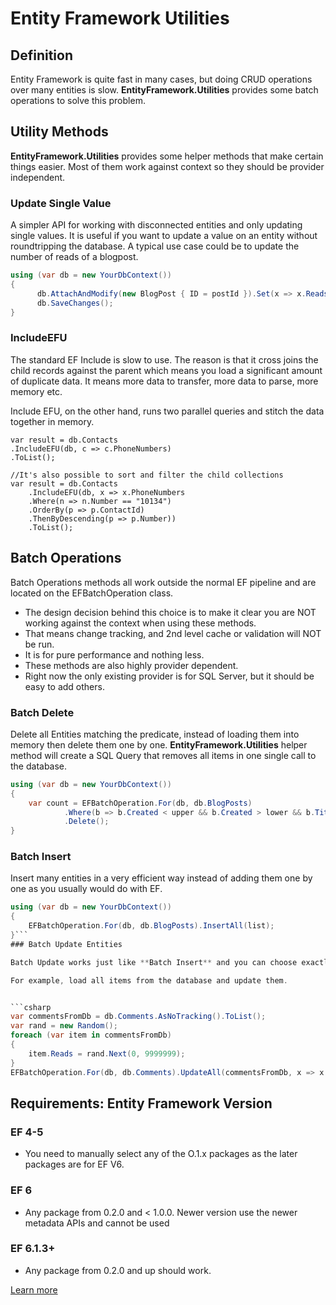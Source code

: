 # Entity Framework Utilities

## Definition

Entity Framework is quite fast in many cases, but doing CRUD operations over many entities is slow. **EntityFramework.Utilities** provides some batch operations to solve this problem.

## Utility Methods

**EntityFramework.Utilities** provides some helper methods that make certain things easier. Most of them work against context so they should be provider independent.

### Update Single Value

A simpler API for working with disconnected entities and only updating single values. It is useful if you want to update a value on an entity without roundtripping the database. A typical use case could be to update the number of reads of a blogpost. 


```csharp
using (var db = new YourDbContext())
{
      db.AttachAndModify(new BlogPost { ID = postId }).Set(x => x.Reads, 10);
      db.SaveChanges();
}
```
### IncludeEFU

The standard EF Include is slow to use. The reason is that it cross joins the child records against the parent which means you load a significant amount of duplicate data. It means more data to transfer, more data to parse, more memory etc.

Include EFU, on the other hand, runs two parallel queries and stitch the data together in memory.


```csharp//A very basic query:
var result = db.Contacts
.IncludeEFU(db, c => c.PhoneNumbers)
.ToList();

//It's also possible to sort and filter the child collections
var result = db.Contacts
    .IncludeEFU(db, x => x.PhoneNumbers
    .Where(n => n.Number == "10134")
    .OrderBy(p => p.ContactId)
    .ThenByDescending(p => p.Number))
    .ToList();
```
## Batch Operations

Batch Operations methods all work outside the normal EF pipeline and are located on the EFBatchOperation class. 

 - The design decision behind this choice is to make it clear you are NOT working against the context when using these methods. 
 - That means change tracking, and 2nd level cache or validation will NOT be run. 
 - It is for pure performance and nothing less. 
 - These methods are also highly provider dependent. 
 - Right now the only existing provider is for SQL Server, but it should be easy to add others.

### Batch Delete

Delete all Entities matching the predicate, instead of loading them into memory then delete them one by one. **EntityFramework.Utilities** helper method will create a SQL Query that removes all items in one single call to the database.


```csharp
using (var db = new YourDbContext())
{
    var count = EFBatchOperation.For(db, db.BlogPosts)
            .Where(b => b.Created < upper && b.Created > lower && b.Title == "T2.0")
            .Delete();
}
```
### Batch Insert

Insert many entities in a very efficient way instead of adding them one by one as you usually would do with EF.


```csharp
using (var db = new YourDbContext())
{
    EFBatchOperation.For(db, db.BlogPosts).InsertAll(list);
}```
### Batch Update Entities

Batch Update works just like **Batch Insert** and you can choose exactly which columns to update too.

For example, load all items from the database and update them.


```csharp
var commentsFromDb = db.Comments.AsNoTracking().ToList();
var rand = new Random();
foreach (var item in commentsFromDb)
{
    item.Reads = rand.Next(0, 9999999);
}
EFBatchOperation.For(db, db.Comments).UpdateAll(commentsFromDb, x => x.ColumnsToUpdate(c => c.Reads));
```
## Requirements: Entity Framework Version

### EF 4-5

 - You need to manually select any of the O.1.x packages as the later packages are for EF V6.

### EF 6

 - Any package from 0.2.0 and < 1.0.0. Newer version use the newer metadata APIs and cannot be used

### EF 6.1.3+

 - Any package from 0.2.0 and up should work.

[Learn more](https://github.com/MikaelEliasson/EntityFramework.Utilities)
